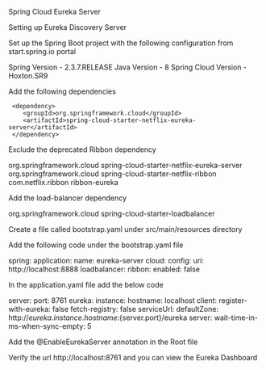 Spring Cloud Eureka Server

Setting up Eureka Discovery Server


Set up the Spring Boot project with the following configuration from start.spring.io portal

Spring Version - 2.3.7.RELEASE
Java Version - 8
Spring Cloud Version - Hoxton.SR9



Add the following dependencies


     <dependency>
        <groupId>org.springframework.cloud</groupId>
        <artifactId>spring-cloud-starter-netflix-eureka-server</artifactId>
     </dependency>

Exclude the deprecated Ribbon dependency

 <dependency>
    <groupId>org.springframework.cloud</groupId>
    <artifactId>spring-cloud-starter-netflix-eureka-server</artifactId>
    <exclusions>
        <exclusion>
            <groupId>org.springframework.cloud</groupId>
            <artifactId>spring-cloud-starter-netflix-ribbon</artifactId>
        </exclusion>
        <exclusion>
            <groupId>com.netflix.ribbon</groupId>
            <artifactId>ribbon-eureka</artifactId>
        </exclusion>
    </exclusions>
</dependency>

Add the load-balancer dependency

<dependency>
    <groupId>org.springframework.cloud</groupId>
    <artifactId>spring-cloud-starter-loadbalancer</artifactId>
</dependency>


Create a file called bootstrap.yaml under src/main/resources directory


Add the following code under the bootstrap.yaml file


spring:
  application:
    name: eureka-server
  cloud:
    config:
      uri: http://localhost:8888
    loadbalancer:
      ribbon:
        enabled: false

In the application.yaml file add the below code

server:
  port: 8761
eureka:
  instance:
    hostname: localhost
  client:
    register-with-eureka: false
    fetch-registry: false
    serviceUrl:
      defaultZone: http://${eureka.instance.hostname}:${server.port}/eureka
  server:
    wait-time-in-ms-when-sync-empty: 5



Add the @EnableEurekaServer annotation in the Root file


Verify the url http://localhost:8761 and you can view the Eureka Dashboard
